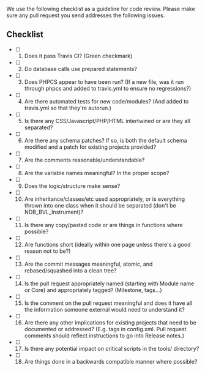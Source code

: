 We use the following checklist as a guideline for code review. Please make sure any pull request you send addresses the following issues.

## Checklist

- [ ] 1.  Does it pass Travis CI? (Green checkmark)
- [ ] 2.  Do database calls use prepared statements?
- [ ] 3.  Does PHPCS appear to have been run? (If a new file, was it run through phpcs and added to travis.yml to ensure no regressions?)
- [ ] 4.  Are there automated tests for new code/modules? (And added to travis.yml so that they're autorun.)
- [ ] 5.  Is there any CSS/Javascript/PHP/HTML intertwined or are they all separated?
- [ ] 6.  Are there any schema patches? If so, is both the default schema modified and a patch for existing projects provided?
- [ ] 7.  Are the comments reasonable/understandable?
- [ ] 8.  Are the variable names meaningful? In the proper scope?
- [ ] 9.  Does the logic/structure make sense?
- [ ] 10. Are inheritance/classes/etc used appropriately, or is everything thrown into one class when it should be separated (don't be NDB_BVL_Instrument)?
- [ ] 11. Is there any copy/pasted code or are things in functions where possible?
- [ ] 12. Are functions short (ideally within one page unless there's a good reason not to be?)
- [ ] 13. Are the commit messages meaningful, atomic, and rebased/squashed into a clean tree?
- [ ] 14. Is the pull request appropriately named (starting with Module name or Core) and appropriately tagged? (Milestone, tags...)
- [ ] 15. Is the comment on the pull request meaningful and does it have all the information someone external would need to understand it? 
- [ ] 16. Are there any other implications for existing projects that need to be documented or addressed? (E.g. tags in config.xml. Pull request comments should reflect instructions to go into Release notes.)
- [ ] 17. Is there any potential impact on critical scripts in the tools/ directory?
- [ ] 18. Are things done in a backwards compatible manner where possible?
